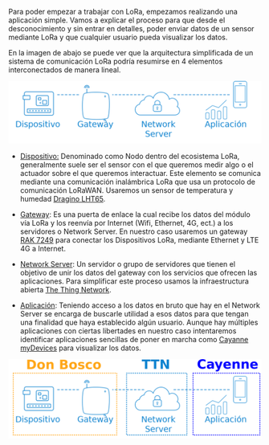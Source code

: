 Para poder empezar a trabajar con LoRa, empezamos realizando una aplicación simple. Vamos a explicar el proceso para que desde el desconocimiento y sin entrar en detalles, poder enviar datos de un sensor mediante LoRa y que cualquier usuario pueda visualizar los datos. 

En la imagen de abajo se puede ver que la arquitectura  simplificada de un sistema de comunicación LoRa podría resumirse en 4 elementos interconectados de manera lineal.

![](./Imagenes/architecture-texto.png)

- [Dispositivo:](./Dispositivo.md) Denominado como Nodo dentro del ecosistema LoRa, generalmente suele ser el sensor con el que queremos medir algo o el actuador sobre el que queremos interactuar. Este elemento se comunica mediante una comunicación inalámbrica LoRa que usa un protocolo de comunicación LoRaWAN. Usaremos un sensor de temperatura y humedad [Dragino LHT65](https://www.dragino.com/products/lora-lorawan-end-node/item/151-lht65.html).

- [Gateway](./Gateway.md): Es una puerta de enlace la cual recibe los datos del módulo vía LoRa y los reenvía por Internet (Wifi, Ethernet, 4G, ect.) a los servidores o Network Server. En nuestro caso usaremos un gateway [RAK 7249](https://docs.rakwireless.com/Product-Categories/WisGate/RAK7249) para conectar los Dispositivos LoRa, mediante Ethernet y LTE 4G a Internet.

- [Network Server](./Network_Server.md): Un servidor o grupo de servidores que tienen el objetivo de unir los datos del gateway con los servicios que ofrecen las aplicaciones. Para simplificar este proceso usamos la infraestructura abierta [The Thing Network](https://www.thethingsnetwork.org/).

- [Aplicación](./Aplicacion.md): Teniendo acceso a los datos en bruto que hay en el Network Server se encarga de buscarle utilidad a esos datos para que tengan una finalidad que haya establecido algún usuario. Aunque hay múltiples aplicaciones con ciertas libertades en nuestro caso intentaremos identificar aplicaciones sencillas de poner en marcha como [Cayanne myDevices](https://developers.mydevices.com/cayenne/features/)  para visualizar los datos.

![](./Imagenes/architecturesimple.png)

